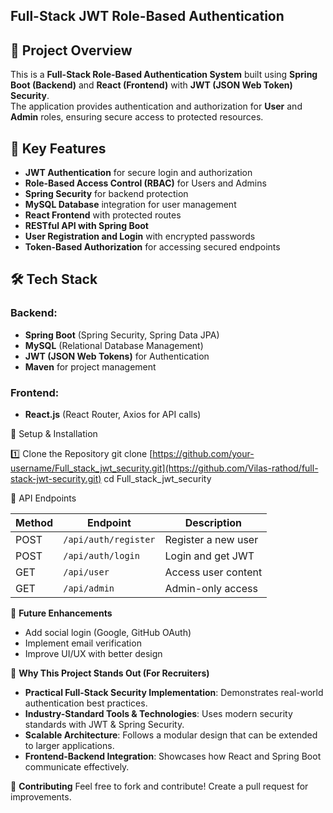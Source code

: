 ## Full-Stack JWT Role-Based Authentication

## 🚀 Project Overview  
This is a **Full-Stack Role-Based Authentication System** built using **Spring Boot (Backend)** and **React (Frontend)** with **JWT (JSON Web Token) Security**.  
The application provides authentication and authorization for **User** and **Admin** roles, ensuring secure access to protected resources.  

## 🔑 Key Features  
- **JWT Authentication** for secure login and authorization  
- **Role-Based Access Control (RBAC)** for Users and Admins  
- **Spring Security** for backend protection  
- **MySQL Database** integration for user management  
- **React Frontend** with protected routes  
- **RESTful API with Spring Boot**  
- **User Registration and Login** with encrypted passwords  
- **Token-Based Authorization** for accessing secured endpoints  

## 🛠️ Tech Stack  

### **Backend:**  
- **Spring Boot** (Spring Security, Spring Data JPA)  
- **MySQL** (Relational Database Management)  
- **JWT (JSON Web Tokens)** for Authentication  
- **Maven** for project management  

### **Frontend:**  
- **React.js** (React Router, Axios for API calls)  


🔧 Setup & Installation

1️⃣ Clone the Repository
git clone [https://github.com/your-username/Full_stack_jwt_security.git](https://github.com/Vilas-rathod/full-stack-jwt-security.git)
cd Full_stack_jwt_security

🔗 API Endpoints

| Method | Endpoint            | Description            |
|--------|---------------------|------------------------|
| POST   | `/api/auth/register` | Register a new user   |
| POST   | `/api/auth/login`    | Login and get JWT     |
| GET    | `/api/user`          | Access user content   |
| GET    | `/api/admin`         | Admin-only access     |


🎯 **Future Enhancements**
- Add social login (Google, GitHub OAuth)
- Implement email verification
- Improve UI/UX with better design

📢 **Why This Project Stands Out (For Recruiters)**
- **Practical Full-Stack Security Implementation**: Demonstrates real-world authentication best practices.
- **Industry-Standard Tools & Technologies**: Uses modern security standards with JWT & Spring Security.
- **Scalable Architecture**: Follows a modular design that can be extended to larger applications.
- **Frontend-Backend Integration**: Showcases how React and Spring Boot communicate effectively.

🤝 **Contributing**
Feel free to fork and contribute! Create a pull request for improvements.

